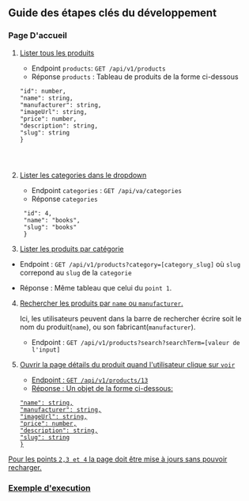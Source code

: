 ## Guide des étapes clés du développement

### Page D'accueil
1. <u>Lister tous les produits</u>
    
    - Endpoint `products`: `GET /api/v1/products`
    - Réponse `products` : Tableau de produits de la forme ci-dessous
    ```{
   "id": number,
   "name": string,
   "manufacturer": string,
   "imageUrl": string,
   "price": number,
   "description": string,
   "slug": string
   }


    
   
2. <u>Lister les categories dans le dropdown</u>

    - Endpoint `categories` : `GET /api/va/categories`
    - Réponse `categories`
    ````{
     "id": 4,
     "name": "books",
     "slug": "books"
     }

3. <u>Lister les produits par catégorie</u>
 
  - Endpoint :  `GET /api/v1/products?category=[category_slug]` où `slug` correpond au `slug` de la `categorie`
  
  - Réponse : Même tableau que celui du `point 1`.

4. <u>Rechercher les produits par `name` ou `manufacturer`.</u>

  
   Ici, les utilisateurs peuvent dans la barre de rechercher écrire soit le nom du produit(`name`), ou son fabricant(`manufacturer`).
   
   - Endpoint : `GET /api/v1/products?search?searchTerm=[valeur de l'input]`

5. <u>Ouvrir la page détails du produit quand l'utilisateur clique sur `voir`</ul>

   - Endpoint : `GET /api/v1/products/13`
   - Réponse : Un objet de la forme ci-dessous:
   ```` "id": number,
   "name": string,
   "manufacturer": string,
   "imageUrl": string,
   "price": number,
   "description": string,
   "slug": string
   }
Pour les points `2,3 et 4` la page doit être mise à jours sans pouvoir recharger.

### Exemple d'execution
